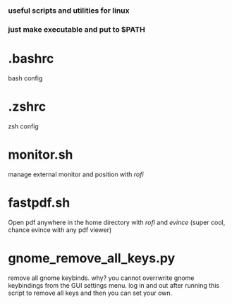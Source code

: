 ### useful scripts and utilities for linux
### just make executable and put to $PATH 

# .bashrc
bash config
# .zshrc
zsh config
# monitor.sh
manage external monitor and position with *rofi*
# fastpdf.sh
Open pdf anywhere in the home directory with *rofi* and *evince* (super cool, chance evince with any pdf viewer)
# gnome_remove_all_keys.py
remove all gnome keybinds.
why? you cannot overrwrite gnome keybindings from the GUI settings menu.
log in and out after running this script to remove all keys and then you can set your own.



